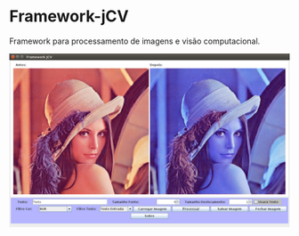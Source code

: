# Framework-jCV

Framework para processamento de imagens e visão computacional.

![](./figures/Framework-jCV.png)
